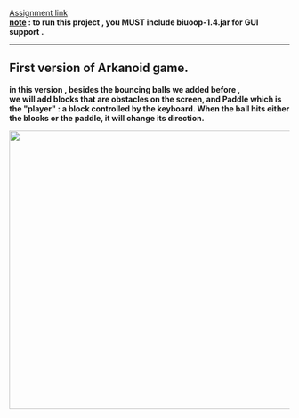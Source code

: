 [Assignment link ](https://github.com/yoavg/ioop2018/wiki/Assignment-3)<br>
<b><u>note</u><b> : to run this project , you MUST include biuoop-1.4.jar for GUI support . 

***
## First version of Arkanoid game.
in this version , besides the bouncing balls we added before ,<br>
we will add **blocks** that are obstacles on the screen, and **Paddle** which is the "player" : a block controlled by the keyboard. When the ball hits either the blocks or the paddle, it will change its direction. 

<img width="900" height="500" src="https://user-images.githubusercontent.com/69496372/89878736-9b15df00-dbca-11ea-8da2-4445ec2a4907.gif"/>
